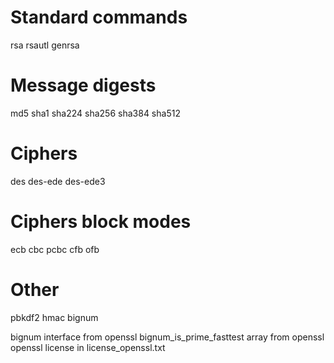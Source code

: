 # Standard commands
rsa
rsautl
genrsa

# Message digests
md5
sha1
sha224
sha256
sha384
sha512

# Ciphers
des
des-ede
des-ede3

# Ciphers block modes
ecb
cbc
pcbc
cfb
ofb

# Other
pbkdf2
hmac
bignum



bignum interface from openssl
bignum\_is\_prime\_fasttest array from openssl
openssl license in license_openssl.txt
